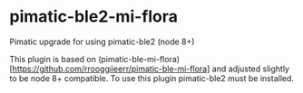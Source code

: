 # pimatic-ble2-mi-flora
Pimatic upgrade for using pimatic-ble2 (node 8+)

This plugin is based on (pimatic-ble-mi-flora)[https://github.com/rrooggiieerr/pimatic-ble-mi-flora] and adjusted slightly to be node 8+ compatible.
To use this plugin pimatic-ble2 must be installed.
